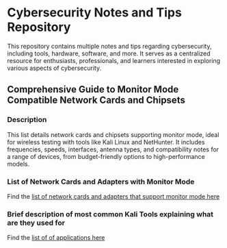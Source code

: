 # Cybersecurity Notes and Tips Repository

This repository contains multiple notes and tips regarding cybersecurity, including tools, hardware, software, and more. It serves as a centralized resource for enthusiasts, professionals, and learners interested in exploring various aspects of cybersecurity.

## Comprehensive Guide to Monitor Mode Compatible Network Cards and Chipsets

### Description
This list details network cards and chipsets supporting monitor mode, ideal for wireless testing with tools like Kali Linux and NetHunter. It includes frequencies, speeds, interfaces, antenna types, and compatibility notes for a range of devices, from budget-friendly options to high-performance models.

### List of Network Cards and Adapters with Monitor Mode
Find the [list of network cards and adapters that support monitor mode here](https://github.com/azvthot/cybersec/blob/main/Network%20Adapters%20%26%20Chipsets%20with%20Monitor%20Mode.txt)


### Brief description of most common Kali Tools explaining what are they used for
Find the [list of of applications here](https://github.com/azvthot/cybersec/blob/main/Brief%20description%20of%20Kali%20tools.txt)
